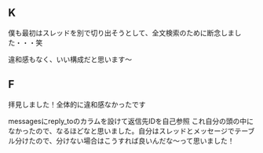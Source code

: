 ## K
僕も最初はスレッドを別で切り出そうとして、全文検索のために断念しました・・・笑

違和感もなく、いい構成だと思います〜

## F
拝見しました！全体的に違和感なかったです

messagesにreply_toのカラムを設けて返信先IDを自己参照
これ自分の頭の中になかったので、なるほどなと思いました。自分はスレッドとメッセージでテーブル分けたので、分けない場合はこうすれば良いんだな〜って思いました！